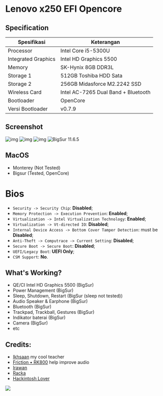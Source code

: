 # Lenovo x250 EFI Opencore

## Specification
Spesifikasi | Keterangan
----------- | -----------
Processor | Intel Core i5-5300U
Integrated Graphics | Intel HD Graphics 5500
Memory | SK-Hynix 8GB DDR3L
Storage 1 | 512GB Toshiba HDD Sata
Storage 2 | 256GB Midasforce M2.2242 SSD
Wireless Card | Intel AC-7265 Dual Band + Bluetooth
Bootloader | OpenCore
Versi Bootloader | v0.7.9

## Screenshot
![img](https://img.shields.io/badge/Last%20Update-March-red) ![img](https://img.shields.io/badge/macOS%20Support-Bigsur-blue) ![img](https://img.shields.io/badge/OpenCore%20Version-0.7.9-yellow)
![BigSur 11.6.5](https://raw.githubusercontent.com/zamprjkt/Lenovo-Thinkpad-X250-Hackintosh/Opencore/screenshot/Jepretan%20Layar%202022-03-28%20pukul%2001.14.04.png)

## MacOS
- Monterey (Not Tested)
- Bigsur (Tested, OpenCore)

# Bios
- `Security -> Security Chip`: **Disabled**;
- `Memory Protection -> Execution Prevention`: **Enabled**;
- `Virtualization -> Intel Virtualization Technology`: **Enabled**;
- `Virtualization -> Vt-directed IO`: **Disabled**;
- `Internal Device Access -> Bottom Cover Tamper Detection`: must be **Disabled**;
- `Anti-Theft -> Computrace -> Current Setting`: **Disabled**;
- `Secure Boot -> Secure Boot`: **Disabled**;
- `UEFI/Legacy Boot`: **UEFI Only**;
- `CSM Support`: **No**.

## What's Working?
- QE/CI Intel HD Graphics 5500 (BigSur)
- Power Management (BigSur)
- Sleep, Shutdown, Restart (BigSur (sleep not tested))
- Audio Speaker & Earphone (BigSur)
- Bluetooth (BigSur)
- Trackpad, Trackball, Gestures (BigSur)
- Indikator baterai (BigSur)
- Camera (BigSur)
- etc

## Credits:
- [Ikhsaan](https://github.com/exxncss) my cool teacher
- [Friction • RK800](https://t.me/gerobaksariroti) help improve audio
- [Irawan](https://t.me/irawansalt)
- [Racka](https://github.com/racka98)
- [Hackintosh Lover](https://t.me/HackintoshLover)

<p align="left">
<a href="https://github.com/zamprjkt/Lenovo-Thinkpad-X250-Hackintosh/releases" target="blank"><img align="left" src="https://raw.githubusercontent.com/zamprjkt/Lenovo-Thinkpad-X250-Hackintosh/Opencore/screenshot/down.png" /></a>
</p>
